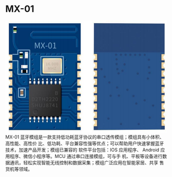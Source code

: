 <!--
 Copyright (C) 2024 wwhai

 This program is free software: you can redistribute it and/or modify
 it under the terms of the GNU Affero General Public License as
 published by the Free Software Foundation, either version 3 of the
 License, or (at your option) any later version.

 This program is distributed in the hope that it will be useful,
 but WITHOUT ANY WARRANTY; without even the implied warranty of
 MERCHANTABILITY or FITNESS FOR A PARTICULAR PURPOSE.  See the
 GNU Affero General Public License for more details.

 You should have received a copy of the GNU Affero General Public License
 along with this program.  If not, see <https://www.gnu.org/licenses/>.
-->
# MX-01
![mx01](image/mx01-ble/1719544708698.png)
MX-01 蓝牙模组是一款支持低功耗蓝牙协议的串口透传模组；模组具有小体积、高性能、高性价 比、低功耗、平台兼容性强等优点；可以帮助用户快速掌握蓝牙技术，加速产品开发；模组已兼容的 软件平台包括：IOS 应用程序、 Android 应用程序、微信小程序等。MCU 通过串口连接模组，可与手 机、平板等设备进行数据通讯，轻松实现智能无线控制和数据采集；模组广泛应用在智能家居、共享 售货机等领域。

